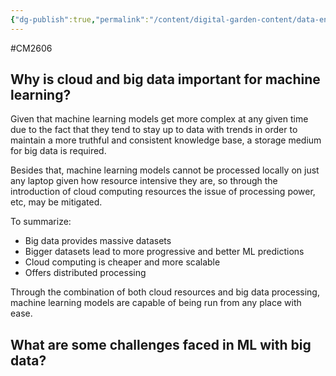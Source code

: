```yaml
---
{"dg-publish":true,"permalink":"/content/digital-garden-content/data-engineering-content/exam-prep-final-sem/data-engineering-content/cm-2606-lecture-9-notes/","updated":"2025-04-17T09:29:37.687+05:30"}
---
```


#CM2606

## Why is cloud and big data important for machine learning?

Given that machine learning models get more complex at any given time due to the fact that they tend to stay up to data with trends in order to maintain a more truthful and consistent knowledge base, a storage medium for big data is required. 

Besides that, machine learning models cannot be processed locally on just any laptop given how resource intensive they are, so through the introduction of cloud computing resources the issue of processing power, etc, may be mitigated.

To summarize:

- Big data provides massive datasets
- Bigger datasets lead to more progressive and better ML predictions
- Cloud computing is cheaper and more scalable
- Offers distributed processing 

Through the combination of both cloud resources and big data processing, machine learning models are capable of being run from any place with ease.

## What are some challenges faced in ML with big data?
